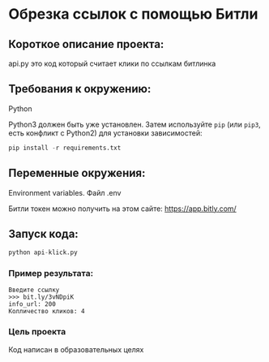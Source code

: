 # Обрезка ссылок с помощью Битли

## Короткое описание проекта: 
api.py это код который считает клики по ссылкам битлинка

## Требования к окружению: 
Python

Python3 должен быть уже установлен. 
Затем используйте `pip` (или `pip3`, есть конфликт с Python2) для установки зависимостей:
```python
pip install -r requirements.txt
```

## Переменные окружения: 
Environment variables.
Файл .env

Битли токен можно получить на этом сайте: https://app.bitly.com/

## Запуск кода:
```python
python api-klick.py
```

### Пример результата:
```
Введите ссылку 
>>> bit.ly/3vNDpiK
info_url: 200
Колличество кликов: 4
```





### Цель проекта

Код написан в образовательных целях




